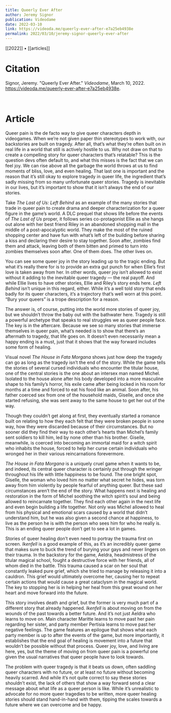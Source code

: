 ```yaml
---
title: Queerly Ever After
author: Jeremy Signor
publication: Videodame
date: 2022-03-10
link: https://videoda.me/queerly-ever-after-e7a25eb4938e
permalink: 2022/03/10/jeremy-signor-queerly-ever-after
---
```


[[2022]] • [[articles]]

# Citation

Signor, Jeremy. "Queerly Ever After." *Videodame*, March 10, 2022. https://videoda.me/queerly-ever-after-e7a25eb4938e.

<br>

# Article

Queer pain is the de facto way to give queer characters depth in videogames. When we’re not given paper thin stereotypes to work with, our backstories are built on tragedy. After all, that’s what they’re often built on in real life in a world that still is actively hostile to us. Why not draw on that to create a compelling story for queer characters that’s relatable? This is the question devs often default to, and what this misses is the fact that we can feel joy. We can rise above all the garbage the world throws at us to find moments of bliss, love, and even healing. That last one is important and the reason that it’s still okay to explore tragedy in queer life, the ingredient that’s sadly missing from so many unfortunate queer stories. Tragedy is inevitable in our lives, but it’s important to show that it isn’t always the end of our stories.

Take _The Last of Us: Left Behind_ as an example of the many stories that trade in queer pain to create drama and deeper characterization for a queer figure in the game’s world. A DLC prequel that shows life before the events of _The Last of Us_ proper, it follows series co-protagonist Ellie as she hangs out alone with her best friend Riley in an abandoned shopping mall in the middle of a post-apocalyptic world. They make the most of the ruined shopping center and have fun with what’s left of the building before sharing a kiss and declaring their desire to stay together. Soon after, zombies find them and attack, leaving both of them bitten and primed to turn into zombies themselves soon after. One of them does. The other lives on.

You can see some queer joy in the story leading up to the tragic ending. But what it’s really there for is to provide an extra gut punch for when Ellie’s first love is taken away from her. In other words, queer joy isn’t allowed to exist without it adding to the inevitable queer tragedy — the real payoff. And while Ellie lives to have other stories, Ellie and Riley’s story ends here. _Left Behind_ isn’t unique in this regard, either. While it’s a well told story that ends badly for its queer characters, it’s a trajectory that’s well worn at this point. “Bury your queers” is a trope description for a reason.

The answer is, of course, putting into the world more stories of queer joy, but we shouldn’t throw the baby out with the bathwater here. Tragedy is still a powerful archetype that speaks to real struggles we as queer people face. The key is in the aftercare. Because we see so many stories that immerse themselves in queer pain, what’s needed is to show that there’s an aftermath to tragedy, that life goes on. It doesn’t even necessarily mean a happy ending is a must, just that it shows that the way forward includes some form of healing.

Visual novel _The House in Fata Morgana_ shows just how deep the tragedy can go as long as the tragedy isn’t the end of the story. While the game tells the stories of several cursed individuals who encounter the titular house, one of the central stories is the one about an intersex man named Michel. Isolated to the house alone after his body developed into a more masculine shape to his family’s horror, his exile came after being locked in his room for months at a time and forced to eat his food like an animal. Soon after, his father coerced sex from one of the household maids, Giselle, and once she started refusing, she was sent away to the same house to get her out of the way.

Though they couldn’t get along at first, they eventually started a romance built on relating to how they each felt that they were broken people in some way, how they were discarded because of their circumstances. But no sooner did they find their way to each other’s hearts than Michel’s family sent soldiers to kill him, led by none other than his brother. Giselle, meanwhile, is coerced into becoming an immortal maid for a witch spirit who inhabits the house, forced to help her curse certain individuals who wronged her in their various reincarnations forevermore.

_The House in Fata Morgana_ is a uniquely cruel game when it wants to be, and indeed, its central queer character is certainly put through the wringer throughout his life with little happiness to be found. The one bright spot, Giselle, the woman who loved him no matter what secret he hides, was torn away from him violently by people fearful of anything queer. But these sad circumstances aren’t the end of the story. What happens next is healing and restoration in the form of Michel soothing the witch spirit’s soul and being allowed to reincarnate together. They find each other again in the next life and even begin building a life together. Not only was Michel allowed to heal from his physical and emotional scars caused by a world that didn’t understand him, but he was also given a second chance at happiness, to live as the person he is with the person who sees him for who he really is. This is an ending queer people don’t get to see a lot in games.

Stories of queer healing don’t even need to portray the trauma first on screen. _Ikenfell_ is a good example of this, as it’s an incredibly queer game that makes sure to buck the trend of burying your gays and never lingers on their trauma. In the backstory for the game, Aeldra, headmistress of the titular magical school, fought a destructive force with her friends, all of whom died in the battle. This trauma caused a scar on her soul that constantly leaked pure grief, which she tried to manage by releasing it into a cauldron. This grief would ultimately overcome her, causing her to repeat certain actions that would cause a great cataclysm in the magical world. The key to stopping her is in helping her heal from this great wound on her heart and move forward into the future.

This story involves death and grief, but the former is very much part of a different story that already happened. _Ikenfell_ is about moving on from the wounds of the past towards a better future. And it’s not just Aeldra who learns to move on. Main character Maritte learns to move past her pain regarding her sister, and party member Pertisia learns to move past her negative feelings. The game features an epilogue that shows what each party member is up to after the events of the game, but more importantly, it establishes that the end goal of healing is movement into a future that wouldn’t be possible without that process. Queer joy, love, and living are here, yes, but the theme of moving on from queer pain is a powerful one given the usual narratives that queer people have to look towards.

The problem with queer tragedy is that it beats us down, often saddling queer characters with no future, or at least no future without becoming heavily scarred. And while it’s not quite correct to say these stories shouldn’t exist, the lack of others that show a way forward send a clear message about what life as a queer person is like. While it’s unrealistic to advocate for no more queer tragedies to be written, more queer healing stories should stand hand-in-hand with them, tipping the scales towards a future where we can overcome and be happy.